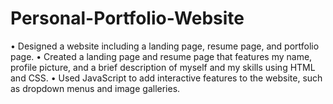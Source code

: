 # Personal-Portfolio-Website
•	Designed a website including a landing page, resume page, and portfolio page.
•	Created a landing page and resume page that features my name, profile picture, and a brief description of myself and my skills using HTML and CSS.
•	Used JavaScript to add interactive features to the website, such as dropdown menus and image galleries.
